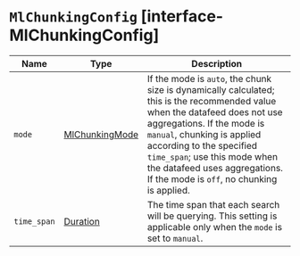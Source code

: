 # `MlChunkingConfig` [interface-MlChunkingConfig]

| Name | Type | Description |
| - | - | - |
| `mode` | [MlChunkingMode](./MlChunkingMode.md) | If the mode is `auto`, the chunk size is dynamically calculated; this is the recommended value when the datafeed does not use aggregations. If the mode is `manual`, chunking is applied according to the specified `time_span`; use this mode when the datafeed uses aggregations. If the mode is `off`, no chunking is applied. |
| `time_span` | [Duration](./Duration.md) | The time span that each search will be querying. This setting is applicable only when the `mode` is set to `manual`. |
